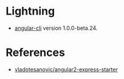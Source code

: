 # Lightning

- [angular-cli](https://github.com/angular/angular-cli) version 1.0.0-beta.24.

# References
- [vladotesanovic/angular2-express-starter](https://github.com/vladotesanovic/angular2-express-starter)
